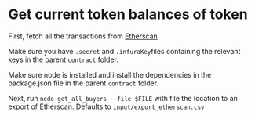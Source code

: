# Get current token balances of token

First, fetch all the transactions from [Etherscan](https://etherscan.io/address/0xf1d1a5306daae314af6c5d027a492b313e07e1a0)

Make sure you have `.secret` and `.infuraKey`files containing the relevant keys in the parent `contract` folder.

Make sure node is installed and install the dependencies in the package.json file in the parent `contract` folder.

Next, run `node get_all_buyers --file $FILE` with file the location to an export of Etherscan. Defaults to `input/export_etherscan.csv`